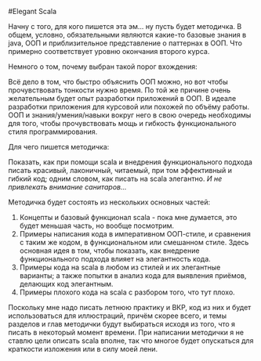 #Elegant Scala

Начну с того, для кого пишется эта эм... ну пусть будет методичка.
В общем, условно, обязательными являются какие-то базовые знания в java, ООП и приблизительное представление о паттернах
в ООП. Что примерно соответствует уровню окончания второго курса. 

Немного о том, почему выбран такой порог вхождения:

Всё дело в том, что быстро объяснить ООП можно, но вот чтобы прочувствовать тонкости нужно время.
По той же причине очень желательным будет опыт разработки приложений в ООП. 
В идеале разработки приложения для курсовой или похожей по объёму работы.
ООП и знания/умения/навыки вокруг него в свою очередь необходимы для того, 
чтобы прочувствовать мощь и гибкость функционального стиля программирования.

Для чего пишется методичка:

Показать, как при помощи scala и внедрения функционального подхода писать красивый, лаконичный, читаемый, при том эффективный и гибкий код;
одним словом, как писать на scala элегантно. *И не привлекать внимание санитаров...*

Методичка будет состоять из нескольких основных частей:
1. Концепты и базовый функционал scala - пока мне думается, это будет меньшая часть, но вообще посмотрим.
2. Примеры написания кода в императивном ООП-стиле, и сравнения с таким же кодом, в функциональном или смешанном стиле. 
Здесь основная идея в том, чтобы показать, как внедрение функционального подхода влияет на элегантность кода.
3. Примеры кода на scala в любом из стилей и их элегантные варианты; а также попытки в анализ кода для выявления приёмов, делающих код элегантным.
4. Примеры плохого кода на scala с разбором того, что тут плохо.

Поскольку мне надо писать летнюю практику и ВКР, код из них и будет использоваться для иллюстраций, причём скорее всего,
и темы разделов и глав методички будут выбираться исходя из того, что я писать в некоторый момент времени. 
При написании методички я не ставлю цели описать scala вполне, 
так что многое будет опускаться для краткости изложения или в силу моей лени.